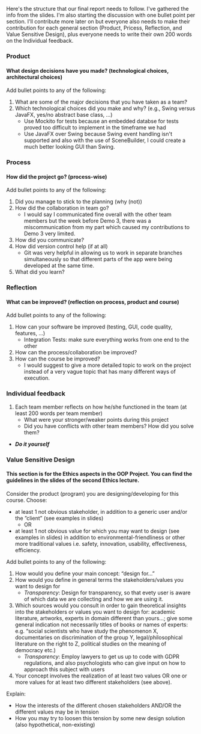 Here's the structure that our final report needs to follow. I've gathered the info from the slides. I'm also starting the discussion with one bullet point per section. I'll contribute more later on but everyone also needs to make their contribution for each general section (Product, Pricess, Reflection, and Value Sensitive Design), plus everyone needs to write their own 200 words on the Individual feedback.

### Product
#### What design decisions have you made? (technological choices, architectural choices)

Add bullet points to any of the following:

1. What are some of the major decisions that you have taken as a team?
2. Which technological choices did you make and why? (e.g., Swing versus JavaFX, yes/no abstract base class, …)
    * Use Mockito for tests because an embedded databse for tests proved too difficult to implement in the timeframe we had
    * Use JavaFX over Swing because Swing event handling isn't supported and also with the use of SceneBuilder, I could create a much better looking GUI than Swing.
    

### Process
#### How did the project go? (process-wise)

Add bullet points to any of the following:

1. Did you manage to stick to the planning (why (not))
2. How did the collaboration in team go?
    * I would say I communicated fine overall with the other team members but the week before Demo 3, there was a miscommunication from my part which caused my contributions to Demo 3 very limited.
3. How did you communicate?
4. How did version control help (if at all)
    * Git was very helpful in allowing us to work in separate branches simultaneously so that different parts of the app were being developed at the same time.
5. What did you learn?

### Reflection
#### What can be improved? (reflection on process, product and course)

Add bullet points to any of the following:

1. How can your software be improved (testing, GUI, code
quality, features, …)
    * Integration Tests: make sure everything works from one end to the other
2. How can the process/collaboration be improved?
3. How can the course be improved?
    * I would suggest to give a more detailed topic to work on the project instead of a very vague topic that has many different ways of execution.

### Individual feedback

1. Each team member reflects on how he/she functioned in the
team (at least 200 words per team member)
    * What were your stronger/weaker points during this project
    * Did you have conflicts with other team members? How did you
solve them?

* ***Do it yourself***

### Value Sensitive Design
#### This section is for the Ethics aspects in the OOP Project. You can find the guidelines in the slides of the second Ethics lecture.

Consider the product (program) you are designing/developing for this course. Choose:

* at least 1 not obvious stakeholder, in addition to a generic user and/or the ”client” (see examples in slides)
    * OR
* at least 1 not obvious value for which you may want to design (see examples in slides) in addition to environmental-friendliness or other more traditional values i.e. safety, innovation, usability, effectiveness, efficiency.


Add bullet points to any of the following:

1. How would you define your main concept: “design for…”
2. How would you define in general terms the stakeholders/values you want to design for
    * *Transparency*: Design for transparency, so that evety user is aware of which data we are collecting and how we are using it.
3. Which sources would you consult in order to gain theoretical insights into the stakeholders or values you want to design for: academic literature, artworks, experts in domain different than yours…; give some general indication not necessarily titles of books or names of experts: e.g. “social scientists who have study the phenomenon X, documentaries on discrimination of the group Y, legal/philosophical literature on the right to Z, political studies on the meaning of democracy etc.)
    * *Transparency*: Employ lawyers to get us up to code with GDPR regulations, and also psychologists who can give input on how to approach this subject with users
4. Your concept involves the realization of at least two values OR one or more values for at least two different stakeholders (see above). 
   
Explain:
* How the interests of the different chosen stakeholders AND/OR the different values may be in tension
* How you may try to loosen this tension by some new design solution (also hypothetical, non-existing)
